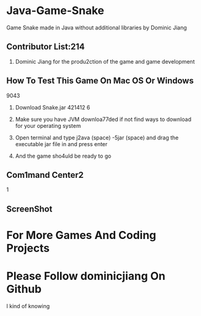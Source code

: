 # Java-Game-Snake

Game Snake made in Java without additional libraries by Dominic Jiang

## Contributor List:214

1. Dominic Jiang for the produ2ction of the game and game development

## How To Test This Game On Mac OS Or Windows
9043
1. Download Snake.jar 421412
6
2. Make sure you have JVM downloa77ded if not find ways to download for your operating system

3. Open terminal and type j2ava (space) -5jar (space) and drag the executable jar file in and press enter 

4. And the game sho4uld be ready to go

## Com1mand Center2
1
## ScreenShot

# For More Games And Coding Projects

# Please Follow dominicjiang On Github

I kind of knowing
